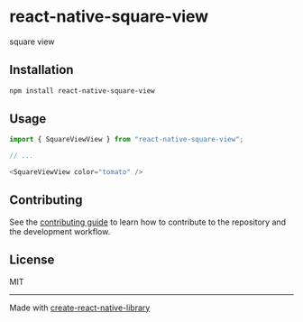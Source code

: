 # react-native-square-view

square view

## Installation

```sh
npm install react-native-square-view
```

## Usage


```js
import { SquareViewView } from "react-native-square-view";

// ...

<SquareViewView color="tomato" />
```


## Contributing

See the [contributing guide](CONTRIBUTING.md) to learn how to contribute to the repository and the development workflow.

## License

MIT

---

Made with [create-react-native-library](https://github.com/callstack/react-native-builder-bob)
